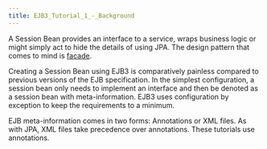 ```yaml
---
title: EJB3_Tutorial_1_-_Background
---
```

A Session Bean provides an interface to a service, wraps business logic or might simply act to hide the details of using JPA. The design pattern that comes to mind is [facade](http://en.wikipedia.org/wiki/Fa%C3%A7ade_pattern).

Creating a Session Bean using EJB3 is comparatively painless compared to previous versions of the EJB specification. In the simplest configuration, a session bean only needs to implement an interface and then be denoted as a session bean with meta-information. EJB3 uses configuration by exception to keep the requirements to a minimum.

EJB meta-information comes in two forms: Annotations or XML files. As with JPA, XML files take precedence over annotations. These tutorials use annotations.
